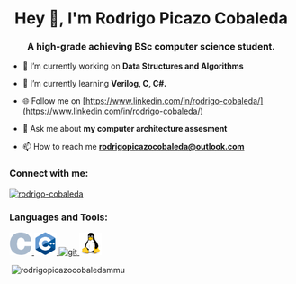 <h1 align="center">Hey 👋, I'm Rodrigo Picazo Cobaleda</h1>
<h3 align="center">A high-grade achieving BSc computer science student.</h3>
<!---
<p align="left"> <a href="https://github.com/ryo-ma/github-profile-trophy"><img src="https://github-profile-trophy.vercel.app/?username=rodrigopicazocobaledammu" alt="rodrigopicazocobaledammu" /></a> </p>
---!>

- 🔭 I’m currently working on **Data Structures and Algorithms**

- 🌱 I’m currently learning **Verilog, C, C#.**

- 🌐 Follow me on [https://www.linkedin.com/in/rodrigo-cobaleda/](https://www.linkedin.com/in/rodrigo-cobaleda/)

- 💬 Ask me about **my computer architecture assesment**

- 📫 How to reach me **rodrigopicazocobaleda@outlook.com**

<h3 align="left">Connect with me:</h3>
<p align="left">
<a href="https://linkedin.com/in/rodrigo-cobaleda" target="blank"><img align="center" src="https://raw.githubusercontent.com/rahuldkjain/github-profile-readme-generator/master/src/images/icons/Social/linked-in-alt.svg" alt="rodrigo-cobaleda" height="30" width="40" /></a>
</p>

<h3 align="left">Languages and Tools:</h3>
<p align="left"> <a href="https://www.cprogramming.com/" target="_blank" rel="noreferrer"> <img src="https://raw.githubusercontent.com/devicons/devicon/master/icons/c/c-original.svg" alt="c" width="40" height="40"/> </a> <a href="https://www.w3schools.com/cpp/" target="_blank" rel="noreferrer"> <img src="https://raw.githubusercontent.com/devicons/devicon/master/icons/cplusplus/cplusplus-original.svg" alt="cplusplus" width="40" height="40"/> </a> <a href="https://git-scm.com/" target="_blank" rel="noreferrer"> <img src="https://www.vectorlogo.zone/logos/git-scm/git-scm-icon.svg" alt="git" width="40" height="40"/> </a> <a href="https://www.linux.org/" target="_blank" rel="noreferrer"> <img src="https://raw.githubusercontent.com/devicons/devicon/master/icons/linux/linux-original.svg" alt="linux" width="40" height="40"/> </a> </p>

<p>&nbsp;<img align="center" src="https://github-readme-stats.vercel.app/api?username=rodrigopicazocobaledammu&show_icons=true&locale=en" alt="rodrigopicazocobaledammu" /></p>
